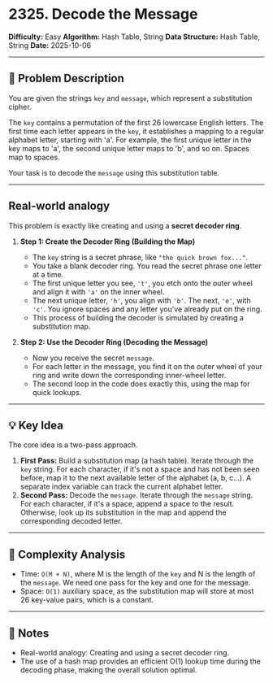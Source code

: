 # 2325. Decode the Message

**Difficulty:** Easy
**Algorithm:** Hash Table, String
**Data Structure:** Hash Table, String
**Date:** 2025-10-06

---

## 📝 Problem Description
You are given the strings `key` and `message`, which represent a substitution cipher.

The `key` contains a permutation of the first 26 lowercase English letters. The first time each letter appears in the `key`, it establishes a mapping to a regular alphabet letter, starting with 'a'. For example, the first unique letter in the key maps to 'a', the second unique letter maps to 'b', and so on. Spaces map to spaces.

Your task is to decode the `message` using this substitution table.

---

## Real-world analogy
This problem is exactly like creating and using a **secret decoder ring**.

1.  **Step 1: Create the Decoder Ring (Building the Map)**

    *   The `key` string is a secret phrase, like `"the quick brown fox..."`.
    *   You take a blank decoder ring. You read the secret phrase one letter at a time.
    *   The first unique letter you see, `'t'`, you etch onto the outer wheel and align it with `'a'` on the inner wheel.
    *   The next unique letter, `'h'`, you align with `'b'`. The next, `'e'`, with `'c'`. You ignore spaces and any letter you've already put on the ring.
    *   This process of building the decoder is simulated by creating a substitution map.

2.  **Step 2: Use the Decoder Ring (Decoding the Message)**

    *   Now you receive the secret `message`.
    *   For each letter in the message, you find it on the outer wheel of your ring and write down the corresponding inner-wheel letter.
    *   The second loop in the code does exactly this, using the map for quick lookups.

---

## 💡 Key Idea
The core idea is a two-pass approach. 

1.  **First Pass:** Build a substitution map (a hash table). Iterate through the `key` string. For each character, if it's not a space and has not been seen before, map it to the next available letter of the alphabet (a, b, c...). A separate index variable can track the current alphabet letter.
2.  **Second Pass:** Decode the `message`. Iterate through the `message` string. For each character, if it's a space, append a space to the result. Otherwise, look up its substitution in the map and append the corresponding decoded letter.

---

## 🧮 Complexity Analysis
- Time: `O(M + N)`, where M is the length of the `key` and N is the length of the `message`. We need one pass for the key and one for the message.
- Space: `O(1)` auxiliary space, as the substitution map will store at most 26 key-value pairs, which is a constant.

---

## 📖 Notes
- Real-world analogy: Creating and using a secret decoder ring.
- The use of a hash map provides an efficient O(1) lookup time during the decoding phase, making the overall solution optimal.
